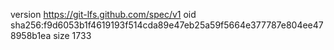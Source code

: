 version https://git-lfs.github.com/spec/v1
oid sha256:f9d6053b1f4619193f514cda89e47eb25a59f5664e377787e804ee478958b1ea
size 1733
